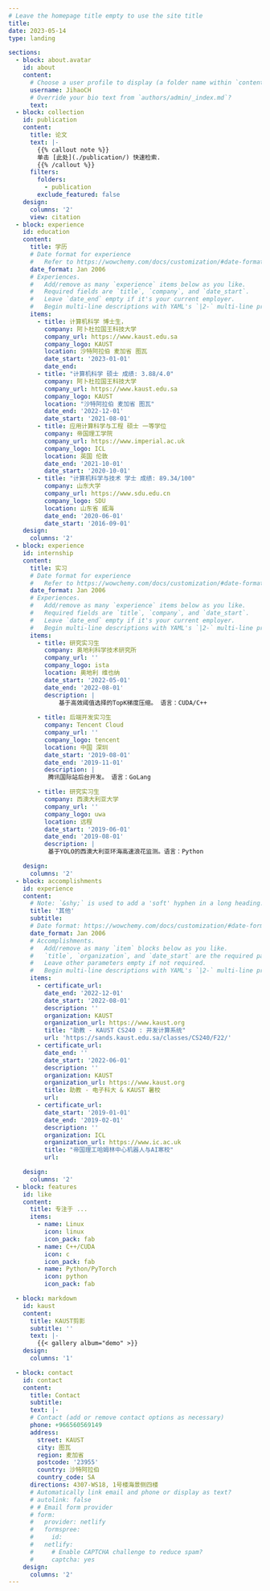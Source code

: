 ```yaml
---
# Leave the homepage title empty to use the site title
title:
date: 2023-05-14
type: landing

sections:
  - block: about.avatar
    id: about
    content:
      # Choose a user profile to display (a folder name within `content/authors/`)
      username: JihaoCH
      # Override your bio text from `authors/admin/_index.md`?
      text:
  - block: collection
    id: publication
    content:
      title: 论文
      text: |-
        {{% callout note %}}
        单击 [此处](./publication/) 快速检索.
        {{% /callout %}}
      filters:
        folders:
          - publication
        exclude_featured: false
    design:
      columns: '2'
      view: citation
  - block: experience
    id: education
    content:
      title: 学历
      # Date format for experience
      #   Refer to https://wowchemy.com/docs/customization/#date-format
      date_format: Jan 2006
      # Experiences.
      #   Add/remove as many `experience` items below as you like.
      #   Required fields are `title`, `company`, and `date_start`.
      #   Leave `date_end` empty if it's your current employer.
      #   Begin multi-line descriptions with YAML's `|2-` multi-line prefix.
      items:
        - title: 计算机科学 博士生，
          company: 阿卜杜拉国王科技大学
          company_url: https://www.kaust.edu.sa
          company_logo: KAUST
          location: 沙特阿拉伯 麦加省 图瓦
          date_start: '2023-01-01'
          date_end:
        - title: "计算机科学 硕士 成绩: 3.88/4.0"
          company: 阿卜杜拉国王科技大学
          company_url: https://www.kaust.edu.sa
          company_logo: KAUST
          location: "沙特阿拉伯 麦加省 图瓦"
          date_end: '2022-12-01'
          date_start: '2021-08-01'
        - title: 应用计算科学与工程 硕士 一等学位
          company: 帝国理工学院
          company_url: https://www.imperial.ac.uk
          company_logo: ICL
          location: 英国 伦敦
          date_end: '2021-10-01'
          date_start: '2020-10-01'
        - title: "计算机科学与技术 学士 成绩: 89.34/100"
          company: 山东大学
          company_url: https://www.sdu.edu.cn
          company_logo: SDU
          location: 山东省 威海
          date_end: '2020-06-01'
          date_start: '2016-09-01'
    design:
      columns: '2'
  - block: experience
    id: internship
    content:
      title: 实习
      # Date format for experience
      #   Refer to https://wowchemy.com/docs/customization/#date-format
      date_format: Jan 2006
      # Experiences.
      #   Add/remove as many `experience` items below as you like.
      #   Required fields are `title`, `company`, and `date_start`.
      #   Leave `date_end` empty if it's your current employer.
      #   Begin multi-line descriptions with YAML's `|2-` multi-line prefix.
      items:
        - title: 研究实习生
          company: 奥地利科学技术研究所
          company_url: ''
          company_logo: ista
          location: 奥地利 维也纳
          date_start: '2022-05-01'
          date_end: '2022-08-01'
          description: |
              基于高效阈值选择的TopK梯度压缩。 语言：CUDA/C++
              
        - title: 后端开发实习生
          company: Tencent Cloud
          company_url: ''
          company_logo: tencent
          location: 中国 深圳
          date_start: '2019-08-01'
          date_end: '2019-11-01'
          description: |
           腾讯国际站后台开发。 语言：GoLang

        - title: 研究实习生
          company: 西澳大利亚大学
          company_url: ''
          company_logo: uwa
          location: 远程
          date_start: '2019-06-01'
          date_end: '2019-08-01'
          description: |
           基于YOLO的西澳大利亚环海高速浪花监测。语言：Python

    design:
      columns: '2'
  - block: accomplishments
    id: experience
    content:
      # Note: `&shy;` is used to add a 'soft' hyphen in a long heading.
      title: '其他'
      subtitle:
      # Date format: https://wowchemy.com/docs/customization/#date-format
      date_format: Jan 2006
      # Accomplishments.
      #   Add/remove as many `item` blocks below as you like.
      #   `title`, `organization`, and `date_start` are the required parameters.
      #   Leave other parameters empty if not required.
      #   Begin multi-line descriptions with YAML's `|2-` multi-line prefix.
      items:
        - certificate_url:
          date_end: '2022-12-01'
          date_start: '2022-08-01'
          description: ''
          organization: KAUST
          organization_url: https://www.kaust.org
          title: "助教 - KAUST CS240 : 并发计算系统"
          url: 'https://sands.kaust.edu.sa/classes/CS240/F22/'
        - certificate_url:
          date_end: ''
          date_start: '2022-06-01'
          description: ''
          organization: KAUST
          organization_url: https://www.kaust.org
          title: 助教 - 电子科大 & KAUST 暑校
          url: 
        - certificate_url:
          date_start: '2019-01-01'
          date_end: '2019-02-01'
          description: ''
          organization: ICL
          organization_url: https://www.ic.ac.uk
          title: "帝国理工哈姆林中心机器人与AI寒校"
          url: 

    design:
      columns: '2'
  - block: features
    id: like
    content:
      title: 专注于 ...
      items:
        - name: Linux
          icon: linux
          icon_pack: fab
        - name: C++/CUDA
          icon: c
          icon_pack: fab
        - name: Python/PyTorch
          icon: python
          icon_pack: fab

  - block: markdown
    id: kaust
    content:
      title: KAUST剪影
      subtitle: ''
      text: |-
        {{< gallery album="demo" >}}
    design:
      columns: '1'

  - block: contact
    id: contact
    content:
      title: Contact
      subtitle:
      text: |-
      # Contact (add or remove contact options as necessary)
      phone: +966560569149
      address:
        street: KAUST
        city: 图瓦
        region: 麦加省
        postcode: '23955'
        country: 沙特阿拉伯
        country_code: SA
      directions: 4307-WS18, 1号楼海景侧四楼
      # Automatically link email and phone or display as text?
      # autolink: false
      # # Email form provider
      # form:
      #   provider: netlify
      #   formspree:
      #     id:
      #   netlify:
      #     # Enable CAPTCHA challenge to reduce spam?
      #     captcha: yes
    design:
      columns: '2'
---
```

